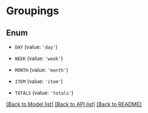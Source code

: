 # Groupings


## Enum

* `DAY` (value: `'day'`)

* `WEEK` (value: `'week'`)

* `MONTH` (value: `'month'`)

* `ITEM` (value: `'item'`)

* `TOTALS` (value: `'totals'`)

[[Back to Model list]](../README.md#documentation-for-models) [[Back to API list]](../README.md#documentation-for-api-endpoints) [[Back to README]](../README.md)


